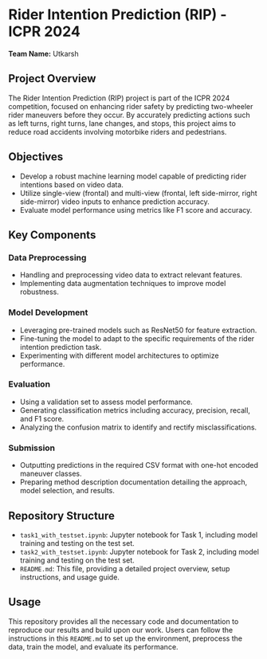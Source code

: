 # Rider Intention Prediction (RIP) - ICPR 2024

**Team Name:** Utkarsh

## Project Overview
The Rider Intention Prediction (RIP) project is part of the ICPR 2024 competition, focused on enhancing rider safety by predicting two-wheeler rider maneuvers before they occur. By accurately predicting actions such as left turns, right turns, lane changes, and stops, this project aims to reduce road accidents involving motorbike riders and pedestrians.

## Objectives
- Develop a robust machine learning model capable of predicting rider intentions based on video data.
- Utilize single-view (frontal) and multi-view (frontal, left side-mirror, right side-mirror) video inputs to enhance prediction accuracy.
- Evaluate model performance using metrics like F1 score and accuracy.

## Key Components

### Data Preprocessing
- Handling and preprocessing video data to extract relevant features.
- Implementing data augmentation techniques to improve model robustness.

### Model Development
- Leveraging pre-trained models such as ResNet50 for feature extraction.
- Fine-tuning the model to adapt to the specific requirements of the rider intention prediction task.
- Experimenting with different model architectures to optimize performance.

### Evaluation
- Using a validation set to assess model performance.
- Generating classification metrics including accuracy, precision, recall, and F1 score.
- Analyzing the confusion matrix to identify and rectify misclassifications.

### Submission
- Outputting predictions in the required CSV format with one-hot encoded maneuver classes.
- Preparing method description documentation detailing the approach, model selection, and results.

## Repository Structure
- `task1_with_testset.ipynb`: Jupyter notebook for Task 1, including model training and testing on the test set.
- `task2_with_testset.ipynb`: Jupyter notebook for Task 2, including model training and testing on the test set.
- `README.md`: This file, providing a detailed project overview, setup instructions, and usage guide.

## Usage
This repository provides all the necessary code and documentation to reproduce our results and build upon our work. Users can follow the instructions in this `README.md` to set up the environment, preprocess the data, train the model, and evaluate its performance.
